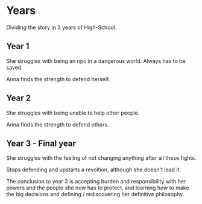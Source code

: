 # Years

Dividing the story in 3 years of High-School.

## Year 1

  She struggles with being an npc in a dangerous world. Always has to be saved.

  Anna finds the strength to defend herself.

## Year 2

  She struggles with being unable to help other people.

  Anna finds the strength to defend others.

## Year 3 - Final year

  She struggles with the feeling of not changing anything after all these fights.

  Stops defending and upstarts a revoltion, although she doesn't lead it.

  The conclusion to year 3 is accepting burden and responsibility with her powers and the people she now has to protect, and learning how to make the big decisions and defining / rediscovering her definitive philosophy.

